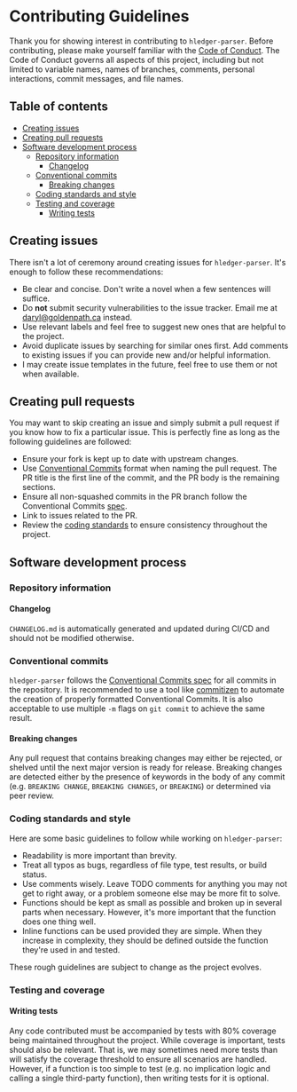 # Contributing Guidelines

Thank you for showing interest in contributing to `hledger-parser`. Before contributing, please
make yourself familiar with the [Code of Conduct](CODE_OF_CONDUCT.md). The Code of
Conduct governs all aspects of this project, including but not limited to variable
names, names of branches, comments, personal interactions, commit messages, and
file names.

## Table of contents

- [Creating issues](#creating-issues)
- [Creating pull requests](#creating-pull-requests)
- [Software development process](#software-development-process)
  - [Repository information](#repository-information)
    - [Changelog](#changelog)
  - [Conventional commits](#conventional-commits)
    - [Breaking changes](#breaking-changes)
  - [Coding standards and style](#coding-standards-and-style)
  - [Testing and coverage](#testing-and-coverage)
    - [Writing tests](#writing-tests)

## Creating issues
There isn't a lot of ceremony around creating issues for `hledger-parser`. It's enough to follow
these recommendations:

- Be clear and concise. Don't write a novel when a few sentences will suffice.
- Do **not** submit security vulnerabilities to the issue tracker. Email me at [daryl@goldenpath.ca](mailto:daryl@goldenpath.ca) instead.
- Use relevant labels and feel free to suggest new ones that are helpful to the project.
- Avoid duplicate issues by searching for similar ones first. Add comments to existing issues if you can provide new and/or helpful information.
- I may create issue templates in the future, feel free to use them or not when available.

## Creating pull requests
You may want to skip creating an issue and simply submit a pull request if you know
how to fix a particular issue. This is perfectly fine as long as the following
guidelines are followed:

- Ensure your fork is kept up to date with upstream changes.
- Use [Conventional Commits](#conventional-commits) format when naming the pull request. The PR title is the first line of the commit, and the PR body is the remaining sections.
- Ensure all non-squashed commits in the PR branch follow the Conventional Commits [spec](https://www.conventionalcommits.org/en/v1.0.0/).
- Link to issues related to the PR.
- Review the [coding standards](#coding-standards-and-style) to ensure consistency throughout the project.

## Software development process

### Repository information

#### Changelog
`CHANGELOG.md` is automatically generated and updated during CI/CD and should not be
modified otherwise.

### Conventional commits

`hledger-parser` follows the [Conventional Commits spec](https://www.conventionalcommits.org/en/v1.0.0/)
for all commits in the repository. It is recommended to use a tool like
[commitizen](https://github.com/commitizen-tools/commitizen) to automate the creation
of properly formatted Conventional Commits. It is also acceptable to use multiple
`-m` flags on `git commit` to achieve the same result.

#### Breaking changes

Any pull request that contains breaking changes may either be rejected, or shelved
until the next major version is ready for release. Breaking changes are detected
either by the presence of keywords in the body of any commit (e.g. `BREAKING CHANGE`,
`BREAKING CHANGES`, or `BREAKING`) or determined via peer review.

### Coding standards and style

Here are some basic guidelines to follow while working on `hledger-parser`:

- Readability is more important than brevity.
- Treat all typos as bugs, regardless of file type, test results, or build status.
- Use comments wisely. Leave TODO comments for anything you may not get to right away, or a problem someone else may be more fit to solve.
- Functions should be kept as small as possible and broken up in several parts when necessary. However, it's more important that the function does one thing well.
- Inline functions can be used provided they are simple. When they increase in complexity, they should be defined outside the function they're used in and tested.

These rough guidelines are subject to change as the project evolves.

### Testing and coverage

#### Writing tests

Any code contributed must be accompanied by tests with 80% coverage being maintained
throughout the project. While coverage is important, tests should also be relevant.
That is, we may sometimes need more tests than will satisfy the coverage threshold
to ensure all scenarios are handled. However, if a function is too simple to test
(e.g. no implication logic and calling a single third-party function), then writing
tests for it is optional.
